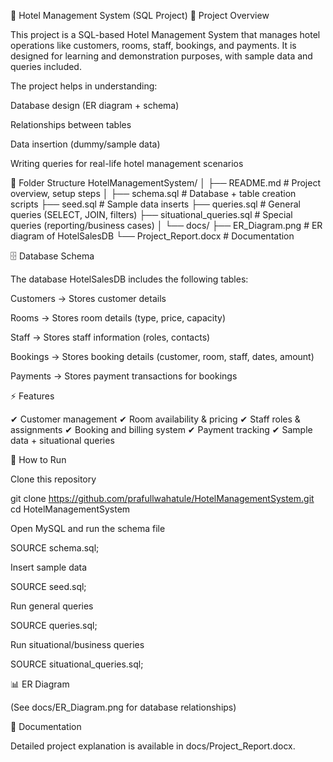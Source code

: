 🏨 Hotel Management System (SQL Project)
📌 Project Overview

This project is a SQL-based Hotel Management System that manages hotel operations like customers, rooms, staff, bookings, and payments.
It is designed for learning and demonstration purposes, with sample data and queries included.

The project helps in understanding:

Database design (ER diagram + schema)

Relationships between tables

Data insertion (dummy/sample data)

Writing queries for real-life hotel management scenarios

📂 Folder Structure
HotelManagementSystem/
│
├── README.md                  # Project overview, setup steps
│
├── schema.sql                 # Database + table creation scripts
├── seed.sql                   # Sample data inserts
├── queries.sql                # General queries (SELECT, JOIN, filters)
├── situational_queries.sql    # Special queries (reporting/business cases)
│
└── docs/
    ├── ER_Diagram.png         # ER diagram of HotelSalesDB
    └── Project_Report.docx    # Documentation

🗄️ Database Schema

The database HotelSalesDB includes the following tables:

Customers → Stores customer details

Rooms → Stores room details (type, price, capacity)

Staff → Stores staff information (roles, contacts)

Bookings → Stores booking details (customer, room, staff, dates, amount)

Payments → Stores payment transactions for bookings

⚡ Features

✔ Customer management
✔ Room availability & pricing
✔ Staff roles & assignments
✔ Booking and billing system
✔ Payment tracking
✔ Sample data + situational queries

🚀 How to Run

Clone this repository

git clone https://github.com/prafullwahatule/HotelManagementSystem.git
cd HotelManagementSystem


Open MySQL and run the schema file

SOURCE schema.sql;


Insert sample data

SOURCE seed.sql;


Run general queries

SOURCE queries.sql;


Run situational/business queries

SOURCE situational_queries.sql;

📊 ER Diagram

(See docs/ER_Diagram.png for database relationships)

📝 Documentation

Detailed project explanation is available in docs/Project_Report.docx.
